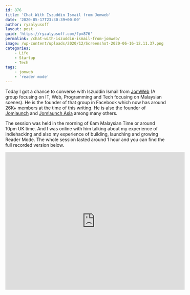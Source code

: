 ```yaml
---
id: 876
title: 'Chat With Iszuddin Ismail from Jomweb'
date: '2020-05-17T23:30:39+00:00'
author: ryzalyusoff
layout: post
guid: 'https://ryzalyusoff.com/?p=876'
permalink: /chat-with-iszuddin-ismail-from-jomweb/
image: /wp-content/uploads/2020/12/Screenshot-2020-06-16-12.11.37.png
categories:
    - Life
    - Startup
    - Tech
tags:
    - jomweb
    - 'reader mode'
---
```


Today I got a chance to converse with Iszuddin Ismail from [JomWeb](https://www.facebook.com/groups/jomweb) (A group focusing on IT, Web, Programming and Tech focusing on Malaysian scenes). He is the founder of that group in Facebook which now has around 26K+ members at the time of this writing. He is also the founder of [Jomlaunch](https://launch.jomweb.my/) and [Jomlaunch Asia](https://jomlaunch.asia/) among many others.

The session was held in the morning of 6am Malaysian Time or around 10pm UK time. And I was online with him talking about my experience of indiehacking and also my experience of building, launching and growing Reader Mode. The whole session lasted around 1 hour and you can find the full recorded version below.

<center><iframe allow="autoplay; clipboard-write; encrypted-media; picture-in-picture; web-share" allowfullscreen="true" frameborder="0" height="429" scrolling="no" src="https://www.facebook.com/plugins/video.php?height=314&href=https%3A%2F%2Fwww.facebook.com%2Fiszuddin%2Fvideos%2F10156928845561174%2F&show_text=true&width=560" style="border:none;overflow:hidden" width="560"></iframe></center>
